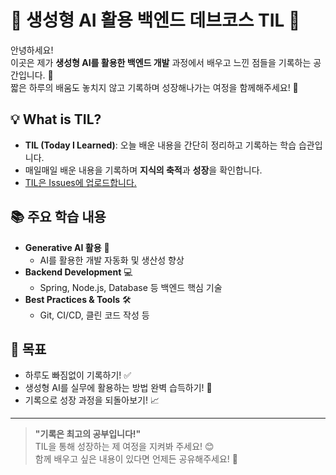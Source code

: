 # 🌟 생성형 AI 활용 백엔드 데브코스 TIL 🌟

안녕하세요!  
이곳은 제가 **생성형 AI를 활용한 백엔드 개발** 과정에서 배우고 느낀 점들을 기록하는 공간입니다. 📝  
짧은 하루의 배움도 놓치지 않고 기록하며 성장해나가는 여정을 함께해주세요! 🚀  

## 💡 What is TIL?
- **TIL (Today I Learned)**: 오늘 배운 내용을 간단히 정리하고 기록하는 학습 습관입니다.
- 매일매일 배운 내용을 기록하며 **지식의 축적**과 **성장**을 확인합니다.
- [TIL은 Issues에 업로드합니다.](https://github.com/soheeGit/TIL/issues)

## 📚 주요 학습 내용
- **Generative AI 활용** 🤖  
  - AI를 활용한 개발 자동화 및 생산성 향상
- **Backend Development** 💻  
  - Spring, Node.js, Database 등 백엔드 핵심 기술
- **Best Practices & Tools** 🛠️  
  - Git, CI/CD, 클린 코드 작성 등

## 🎯 목표
- 하루도 빠짐없이 기록하기! ✅  
- 생성형 AI를 실무에 활용하는 방법 완벽 습득하기! 🤩  
- 기록으로 성장 과정을 되돌아보기! 📈  

---

> **"기록은 최고의 공부입니다!"**  
TIL을 통해 성장하는 제 여정을 지켜봐 주세요! 😊  
함께 배우고 싶은 내용이 있다면 언제든 공유해주세요! 🙌
